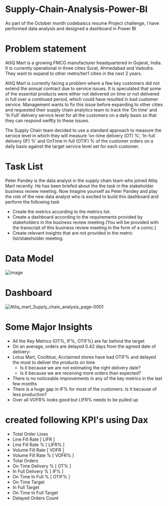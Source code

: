 # Supply-Chain-Analysis-Power-BI
As part of the October month codebaiscs resume Project challenge, I have performed data analysis and designed a dashboard in Power BI
# Problem statement
AtliQ Mart is a growing FMCG manufacturer headquartered in Gujarat, India. It is currently operational in three cities Surat, Ahmedabad and Vadodra. They want to expand to other metro/tier1 cities in the next 2 years.

AtliQ Mart is currently facing a problem where a few key customers did not extend the annual contract due to service issues. It is speculated that some of the essential products were either not delivered on time or not delivered in full over a continued period, which could have resulted in bad customer service. Management wants to fix this issue before expanding to other cities and requested their supply chain analytics team to track the ’On time’ and ‘In Full’ delivery service level for all the customers on a daily basis so that they can respond swiftly to these issues.

The Supply Chain team decided to use a standard approach to measure the service level in which they will measure ‘on-time delivery (OT) %’, ‘In-full delivery (IF) %’ and OnTime in full (OTIF) % of the customer orders on a daily basis against the target service level set for each customer.

# Task List
Peter Pandey is the data analyst in the supply chain team who joined Atliq Mart recently. He has been briefed about the the task in the stakeholder business review meeting. Now Imagine yourself as Peter Pandey and play the role of the new data analyst who is excited to build this dashboard and perform the following task

- Create the metrics according to the metrics list.
- Create a dashboard according to the requirements provided by stakeholders in the business review meeting.(You will be provided with the transcript of this business review meeting in the form of a comic.)
- Create relevant insights that are not provided in the metric list/stakeholder meeting.

# Data Model

![image](https://user-images.githubusercontent.com/114512832/198085232-e423895b-013c-48d9-94d0-65c13717cf33.png)

# Dashboard

![Atliq_mart_Supply_chain_analysis_page-0001](https://user-images.githubusercontent.com/114512832/198085887-bd78bb32-d8e2-477f-8338-3acd29d45388.jpg)

# Some Major Insights
- All the Key Metrics (OT%, IF%, OTIF%) are far behind the target
- On an average, orders are delayed 0.42 days from the agreed date of delivery- 
- Lotus Mart, Coolblue, Acclaimed stores have bad OTIF%  and delayed the most to deliver the products on time
  - Is it because we are not estimating the right delivery date?
  - Is it because we are receiving more orders than expected?
- There is no noticeable improvements in any of the key metrics in the last few months
- There is a huge gap in IF% for most of the customers. Is it because of less production?
- Over all VOFR% looks good but LIFR% needs to be pulled up

# created following KPI's using Dax
- Total Order Lines
- Line Fill Rate [ LIFR ]
- Line Fill Rate % [ LIFR% ]
- Volume Fill Rate [ VOFR ]
- Volume Fill Rate % [ VOFR% ]
- Total Orders
- On Time Delivery % [ OT% ]
- In Full Delivery % [ IF% ]
- On Time In Full % [ OTIF% ]
- On Time Target 
- In Full Target 
- On Time In Full Target 
- Delayed Orders Count

